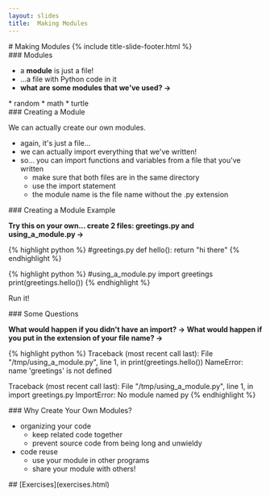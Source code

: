 ```yaml
---
layout: slides
title:  Making Modules 
---
```


<section markdown="block" class="title-slide">
# Making Modules
{% include title-slide-footer.html %}
</section>

<section markdown="block">
### Modules

* a __module__ is just a file!
* ...a file with Python code in it
* __what are some modules that we've used? &rarr;__

<div class="incremental" markdown="block">
* random
* math
* turtle
</div>
</section>

<section markdown="block">
### Creating a Module

We can actually create our own modules.

* again, it's just a file...
* we can actually import everything that we've written!
* so... you can import functions and variables from a file that you've written
	* make sure that both files are in the same directory
	* use the import statement
	* the module name is the file name without the .py extension

</section>

<section markdown="block">
### Creating a Module Example

__Try this on your own... create 2 files: greetings.py and using_a_module.py &rarr;__

{% highlight python %}
#greetings.py
def hello():
	return "hi there"
{% endhighlight %}

{% highlight python %}
#using_a_module.py
import greetings
print(greetings.hello())
{% endhighlight %}

Run it!
</section>

<section markdown="block">
### Some Questions

__What would happen if you didn't have an import? &rarr;__
__What would happen if you put in the extension of your file name? &rarr;__

<div class="incremental" markdown="block">
{% highlight python %}
Traceback (most recent call last):
  File "/tmp/using_a_module.py", line 1, in <module>
    print(greetings.hello())
NameError: name 'greetings' is not defined

Traceback (most recent call last):
  File "/tmp/using_a_module.py", line 1, in <module>
    import greetings.py
ImportError: No module named py
{% endhighlight %}
</div>
</section>

<section markdown="block">
### Why Create Your Own Modules?

* organizing your code
	* keep related code together
	* prevent source code from being long and unwieldy
* code reuse
	* use your module in other programs
	* share your module with others!
</section>

<section markdown="block">
## [Exercises](exercises.html)
</section>

